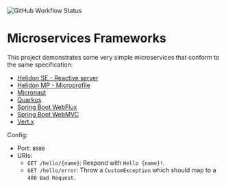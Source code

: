 ![GitHub Workflow Status](https://img.shields.io/github/workflow/status/dansiviter/microservices-frameworks/Build?style=flat-square)

# Microservices Frameworks #

This project demonstrates some very simple microservices that conform to the same specification:
* [Helidon SE - Reactive server](./helidon-se/)
* [Helidon MP - Microprofile](./helidon-mp/)
* [Micronaut](./micronaut/)
* [Quarkus](./quarkus/)
* [Spring Boot WebFlux](./spring-boot-webflux/)
* [Spring Boot WebMVC](./spring-boot-webmvc/)
* [Vert.x](./vertx)

Config:
* Port: `8080`
* URIs:
  * `GET /hello/{name}`: Respond with `Hello {name}!`.
  * `GET /hello/error`: Throw a `CustomException` which should map to a `400 Bad Request`.
